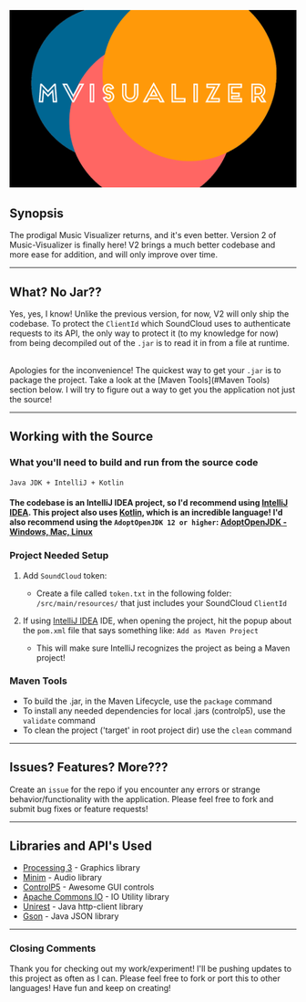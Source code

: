 ![](screenshots/logo.png?raw=true "Music-VisualizerV2 Logo")

## Synopsis
The prodigal Music Visualizer returns, and it's even better. Version 2 of Music-Visualizer is finally here!
V2 brings a much better codebase and more ease for addition, and will only improve over time.

---

## What? No Jar??
Yes, yes, I know! Unlike the previous version, for now, V2 will only ship the codebase. To protect the ```ClientId``` which SoundCloud uses to authenticate requests to its API, the only way to protect it (to my knowledge for now) from being decompiled out of the ```.jar``` is to read it in from a file at runtime.
<br/>
<br/>

Apologies for the inconvenience! The quickest way to get your ```.jar``` is to package the project. Take a look at the [Maven Tools](#Maven Tools) section below. I will try to figure out a way to get you the application not just the source!

---

## Working with the Source

### What you'll need to build and run from the source code
```
Java JDK + IntelliJ + Kotlin
```
#### The codebase is an IntelliJ IDEA project, so I'd recommend using [IntelliJ IDEA](https://www.jetbrains.com/idea/). This project also uses [Kotlin](https://kotlinlang.org/?fromMenu), which is an incredible language! I'd also recommend using the ```AdoptOpenJDK 12 or higher```: [AdoptOpenJDK - Windows, Mac, Linux](https://adoptopenjdk.net/releases.html?variant=openjdk12&jvmVariant=hotspot)

### Project Needed Setup
1. Add ```SoundCloud``` token:
    - Create a file called ```token.txt``` in the following folder: ```/src/main/resources/``` that just includes your SoundCloud ```ClientId``` 

2. If using [IntelliJ IDEA](https://www.jetbrains.com/idea/) IDE, when opening the project, hit the popup about the ```pom.xml``` file that says something like: ```Add as Maven Project```
    - This will make sure IntelliJ recognizes the project as being a Maven project!

### Maven Tools
- To build the .jar, in the Maven Lifecycle, use the ```package``` command
- To install any needed dependencies for local .jars (controlp5), use the ```validate``` command
- To clean the project ('target' in root project dir) use the ```clean``` command

---

## Issues? Features? More???

Create an ```issue``` for the repo if you encounter any errors or strange behavior/functionality with the application. 
Please feel free to fork and submit bug fixes or feature requests!

---

## Libraries and API's Used
- [Processing 3](https://processing.org/) - Graphics library
- [Minim](https://github.com/ddf/Minim) - Audio library
- [ControlP5](https://www.sojamo.de/libraries/controlP5/) - Awesome GUI controls
- [Apache Commons IO](https://commons.apache.org/proper/commons-io/) - IO Utility library
- [Unirest](https://kong.github.io/unirest-java/) - Java http-client library
- [Gson](https://github.com/google/gson) - Java JSON library 

---

### Closing Comments
Thank you for checking out my work/experiment! I'll be pushing updates to this project as often as I can. Please feel free to fork or port this to other languages! Have fun and keep on creating!